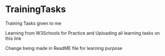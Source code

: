 # TrainingTasks
Training Tasks given to me 

Learning from W3Schools for Practice and Uploading all learning tasks on this link

Change being made in ReadME file for learning purpose

